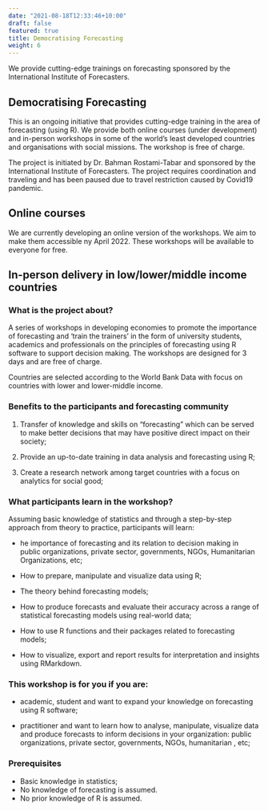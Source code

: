 ```yaml
---
date: "2021-08-18T12:33:46+10:00"
draft: false
featured: true
title: Democratising Forecasting
weight: 6
---
```


We provide cutting-edge trainings on forecasting sponsored by the International Institute of Forecasters.

## Democratising Forecasting

This is an ongoing initiative that provides cutting-edge training in the area of forecasting (using R). We provide both online courses (under development) and in-person workshops in some of the world’s least developed countries and organisations with social missions. The workshop is free of charge.

The project is initiated by Dr. Bahman Rostami-Tabar and sponsored by the International Institute of Forecasters. The project requires coordination and traveling and has been paused due to travel restriction caused by Covid19 pandemic.

## Online courses

We are currently developing an online version of the workshops. We aim to make them accessible ny April 2022. These workshops will be available to everyone for free.

## In-person delivery in low/lower/middle income countries 

### What is the project about?

A series of workshops in developing economies to promote the importance of forecasting and ‘train the trainers’ in the form of university students, academics and professionals on the principles of forecasting using R software to support decision making. The workshops are designed for 3 days and are free of charge.

Countries are selected according to the World Bank Data with focus on countries with lower and lower-middle income.


### Benefits to the participants and forecasting community

1. Transfer of knowledge and skills on “forecasting” which can be served to make better decisions that may have positive direct impact on their society;

2. Provide an up-to-date training in data analysis and forecasting using R;

3. Create a research network among target countries with a focus on analytics for social good;

### What participants learn in the workshop?

Assuming basic knowledge of statistics and through a step-by-step approach from theory to practice,
participants will learn:

- he importance of forecasting and its relation to decision making in public organizations, private
sector, governments, NGOs, Humanitarian Organizations, etc;

- How to prepare, manipulate and visualize data using R;

- The theory behind forecasting models;

- How to produce forecasts and evaluate their accuracy across a range of statistical forecasting
models using real-world data;

- How to use R functions and their packages related to forecasting models;

- How to visualize, export and report results for interpretation and insights using RMarkdown.

### This workshop is for you if you are:

- academic, student and want to expand your knowledge on forecasting using R software;

- practitioner and want to learn how to analyse, manipulate, visualize data and produce forecasts to inform decisions in your organization: public organizations, private sector, governments, NGOs,
humanitarian , etc;

### Prerequisites

- Basic knowledge in statistics;
- No knowledge of forecasting is assumed.
- No prior knowledge of R is assumed.
